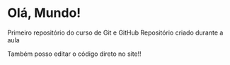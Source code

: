 # Olá, Mundo!
 Primeiro repositório do curso de Git e GitHub
Repositório criado durante a aula

Também posso editar o código direto no site!!
